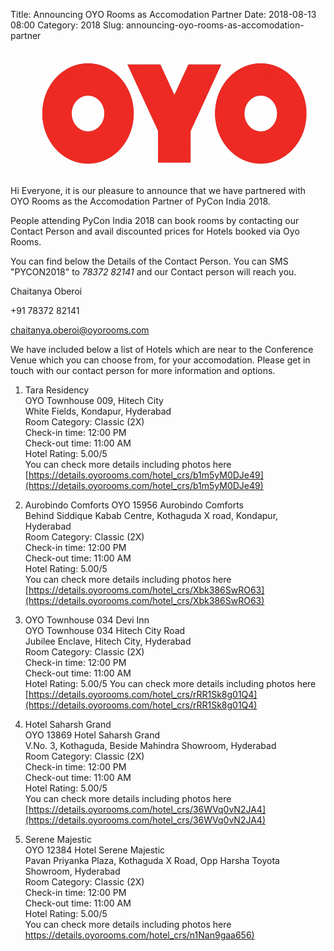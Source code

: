 Title: Announcing OYO Rooms as Accomodation Partner
Date: 2018-08-13 08:00
Category: 2018
Slug: announcing-oyo-rooms-as-accomodation-partner

<p class="text-center">
	<a href="https://www.oyorooms.com/" target="_blank">
		<img src="/content/images/OYO_Logo-1024x370.png" alt="OYO Rooms" height="200"/>
	</a>
</p>

Hi Everyone, it is our pleasure to announce that we have partnered with OYO Rooms as the Accomodation Partner of PyCon India 2018.

People attending PyCon India 2018 can book rooms by contacting our Contact Person and avail discounted prices for Hotels booked via Oyo Rooms.
<!-- PELICAN_END_SUMMARY -->

You can find below the Details of the Contact Person. You can SMS "PYCON2018" to _78372 82141_ and our Contact person will reach you.


<div class="thumbnail">
	<p><i class="fa fa-user" aria-hidden="true"></i> Chaitanya Oberoi</p>
	<p><i class="fa fa-phone" aria-hidden="true"></i> <i class="fa fa-whatsapp" aria-hidden="true"></i> +91 78372 82141</p>
	<p><i class="fa fa-envelope" aria-hidden="true"></i> <a href="mailto:chaitanya.oberoi@oyorooms.com">chaitanya.oberoi@oyorooms.com</a></p>
</div>


We have included below a list of Hotels which are near to the Conference Venue which you can choose from, for your accomodation. Please get in touch with our contact person for more information and options.

1. Tara Residency  
OYO Townhouse 009, Hitech City  
White Fields, Kondapur, Hyderabad  
Room Category: Classic (2X)  
Check-in time: 12:00 PM  
Check-out time: 11:00 AM  
Hotel Rating: 5.00/5  
You can check more details including photos here  
[https://details.oyorooms.com/hotel_crs/b1m5yM0DJe49](https://details.oyorooms.com/hotel_crs/b1m5yM0DJe49)  


2. Aurobindo Comforts OYO 15956 Aurobindo Comforts  
Behind Siddique Kabab Centre, Kothaguda X road, Kondapur, Hyderabad  
Room Category: Classic (2X)  
Check-in time: 12:00 PM  
Check-out time: 11:00 AM  
Hotel Rating: 5.00/5  
You can check more details including photos here  
[https://details.oyorooms.com/hotel_crs/Xbk386SwRO63](https://details.oyorooms.com/hotel_crs/Xbk386SwRO63)  


3. OYO Townhouse 034 Devi Inn  
OYO Townhouse 034 Hitech City Road  
Jubilee Enclave, Hitech City, Hyderabad  
Room Category: Classic (2X)  
Check-in time: 12:00 PM  
Check-out time: 11:00 AM  
Hotel Rating: 5.00/5
You can check more details including photos here  
[https://details.oyorooms.com/hotel_crs/rRR1Sk8g01Q4](https://details.oyorooms.com/hotel_crs/rRR1Sk8g01Q4)  


4. 	Hotel Saharsh Grand  
OYO 13869 Hotel Saharsh Grand  
V.No. 3, Kothaguda, Beside Mahindra Showroom, Hyderabad  
Room Category: Classic (2X)  
Check-in time: 12:00 PM  
Check-out time: 11:00 AM  
Hotel Rating: 5.00/5  
You can check more details including photos here  
[https://details.oyorooms.com/hotel_crs/36WVq0vN2JA4](https://details.oyorooms.com/hotel_crs/36WVq0vN2JA4)  


5. Serene Majestic  
OYO 12384 Hotel Serene Majestic  
Pavan Priyanka Plaza, Kothaguda X Road, Opp Harsha Toyota Showroom, Hyderabad  
Room Category: Classic (2X)  
Check-in time: 12:00 PM  
Check-out time: 11:00 AM  
Hotel Rating: 5.00/5  
You can check more details including photos here  
[https://details.oyorooms.com/hotel_crs/n1Nan9gaa656)](https://details.oyorooms.com/hotel_crs/n1Nan9gaa656)  
